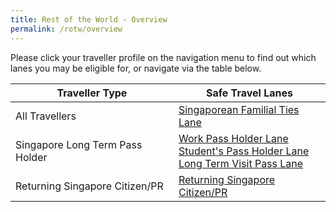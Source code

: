 ```yaml
---
title: Rest of the World - Overview
permalink: /rotw/overview
---
```


Please click your traveller profile on the navigation menu to find out which lanes you may be eligible for, or navigate via the table below.

|Traveller Type | Safe Travel Lanes | 
|--------------|-------------------| 
|All Travellers| [Singaporean Familial Ties Lane](/rotw/singaporean-ftl)  | 
|Singapore Long Term Pass Holder |[Work Pass Holder Lane](/rotw/work-pass-holder-lane) <br> [Student's Pass Holder Lane](/rotw/student-pass-holder-lane) <br> [Long Term Visit Pass Lane](/rotw/ltvp-lane) |
|Returning Singapore Citizen/PR | [Returning Singapore Citizen/PR](/rotw/scpr)|


